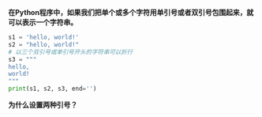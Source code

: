 **在Python程序中，如果我们把单个或多个字符用单引号或者双引号包围起来，就可以表示一个字符串。**
```python
s1 = 'hello, world!'
s2 = "hello, world!"
# 以三个双引号或单引号开头的字符串可以折行
s3 = """
hello, 
world!
"""
print(s1, s2, s3, end='')

```
**为什么设置两种引号？**
